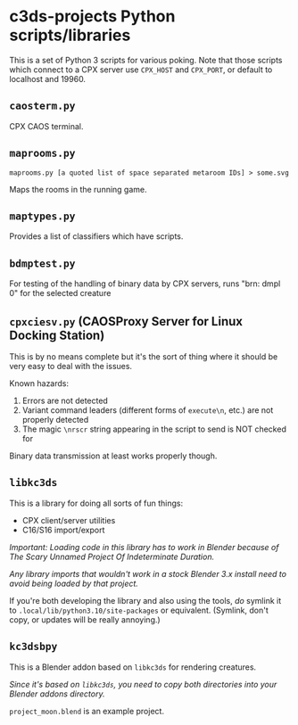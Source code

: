 # c3ds-projects Python scripts/libraries

This is a set of Python 3 scripts for various poking.
Note that those scripts which connect to a CPX server use `CPX_HOST` and `CPX_PORT`, or default to localhost and 19960.

## `caosterm.py`

CPX CAOS terminal.

## `maprooms.py`

`maprooms.py [a quoted list of space separated metaroom IDs] > some.svg`

Maps the rooms in the running game.

## `maptypes.py`

Provides a list of classifiers which have scripts.

## `bdmptest.py`

For testing of the handling of binary data by CPX servers, runs "brn: dmpl 0" for the selected creature

## `cpxciesv.py` (CAOSProxy Server for Linux Docking Station)

This is by no means complete but it's the sort of thing where it should be very easy to deal with the issues.

Known hazards:

1. Errors are not detected
2. Variant command leaders (different forms of `execute\n`, etc.) are not properly detected
3. The magic `\nrscr` string appearing in the script to send is NOT checked for

Binary data transmission at least works properly though.

## `libkc3ds`

This is a library for doing all sorts of fun things:

* CPX client/server utilities
* C16/S16 import/export

*Important: Loading code in this library has to work in Blender because of The Scary Unnamed Project Of Indeterminate Duration.*

*Any library imports that wouldn't work in a stock Blender 3.x install need to avoid being loaded by that project.*

If you're both developing the library and also using the tools, *do* symlink it to `.local/lib/python3.10/site-packages` or equivalent. (Symlink, don't copy, or updates will be really annoying.)

## `kc3dsbpy`

This is a Blender addon based on `libkc3ds` for rendering creatures.

*Since it's based on `libkc3ds`, you need to copy both directories into your Blender addons directory.*

`project_moon.blend` is an example project.

